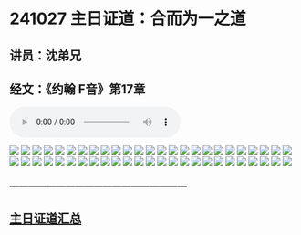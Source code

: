 # 241027 主日证道：合而为一之道
## 讲员：沈弟兄
## 经文：《约翰 F音》第17章

<audio controls src="./241027.mp3"></audio>


![](./01.JPG)
![](./02.JPG)
![](./03.JPG)
![](./04.JPG)
![](./05.JPG)
![](./06.JPG)
![](./07.JPG)
![](./08.JPG)
![](./09.JPG)
![](./10.JPG)
![](./11.JPG)
![](./12.JPG)
![](./13.JPG)
![](./14.JPG)
![](./15.JPG)
![](./16.JPG)
![](./17.JPG)
![](./18.JPG)
![](./19.JPG)
![](./20.JPG)
![](./21.JPG)
![](./22.JPG)
![](./23.JPG)
![](./24.JPG)
![](./25.JPG)
![](./26.JPG)
![](./27.JPG)
![](./28.JPG)
![](./29.JPG)
![](./30.JPG)
![](./31.JPG)
![](./32.JPG)
![](./33.JPG)
![](./34.JPG)
![](./35.JPG)
![](./36.JPG)
![](./37.JPG)
![](./38.JPG)
![](./39.JPG)
![](./40.JPG)
![](./41.JPG)
![](./42.JPG)
![](./43.JPG)
![](./44.JPG)
![](./45.JPG)
![](./46.JPG)
![](./47.JPG)
![](./48.JPG)
![](./49.JPG)
![](./50.JPG)




### ———————————————————

## [主日证道汇总](https://nccchurch.github.io/Sermons/)


